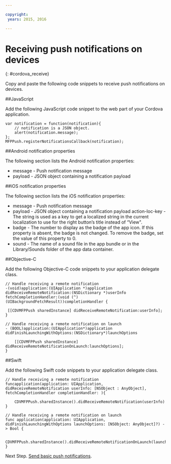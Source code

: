 ```yaml
---

copyright:
 years: 2015, 2016

---
```


# Receiving push notifications on devices
{: #cordova_receive}

Copy and paste the following code snippets to receive push notifications on devices.

##JavaScript

Add the following JavaScript code snippet to the web part of your Cordova application.


```
var notification = function(notification){
    // notification is a JSON object.
    alert(notification.message);
};
MFPPush.registerNotificationsCallback(notification);
```

##Android notification properties

The following section lists the Android notification properties:

* message - Push notification message
* payload - JSON object containing a notification payload


##iOS notification properties

The following section lists the iOS notification properties:

* message - Push notification message
* payload - JSON object containing a notification payload
action-loc-key - The string is used as a key to get a localized string in the current localization to use for the right button’s title instead of “View".
* badge - The number to display as the badge of the app icon. If this property is absent, the badge is not changed. To remove the badge, set the value of this property to 0.
* sound - The name of a sound file in the app bundle or in the Library/Sounds folder of the app data container.

##Objective-C

Add the following Objective-C code snippets to your application delegate class.

```
// Handle receiving a remote notification
-(void)application:(UIApplication *)application didReceiveRemoteNotification:(NSDictionary *)userInfo fetchCompletionHandler:(void (^)(UIBackgroundFetchResult))completionHandler {

 [[CDVMFPPush sharedInstance] didReceiveRemoteNotification:userInfo];
}
```

```
// Handle receiving a remote notification on launch
- (BOOL)application:(UIApplication*)application didFinishLaunchingWithOptions:(NSDictionary*)launchOptions

    [[CDVMFPPush sharedInstance] didReceiveRemoteNotificationOnLaunch:launchOptions];
}
```

##Swift

Add the following Swift code snippets to your application delegate class.

```
// Handle receiving a remote notification
funcapplication(application: UIApplication, didReceiveRemoteNotification userInfo: [NSObject : AnyObject], fetchCompletionHandler completionHandler: ){

    CDVMFPPush.sharedInstance().didReceiveRemoteNotification(userInfo)
}
```

```
// Handle receiving a remote notification on launch
func application(application: UIApplication, didFinishLaunchingWithOptions launchOptions: [NSObject: AnyObject]?) -> Bool {

    CDVMFPPush.sharedInstance().didReceiveRemoteNotificationOnLaunch(launchOptions)
}

```
Next Step. [Send basic push notifications](t_send_push_notifications.html).
